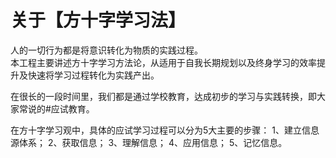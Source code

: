 # 关于【方十字学习法】
人的一切行为都是将意识转化为物质的实践过程。<br>
本工程主要讲述方十字学习方法论，从适用于自我长期规划以及终身学习的效率提升及快速将学习过程转化为实践产出。

在很长的一段时间里，我们都是通过学校教育，达成初步的学习与实践转换，即大家常说的#应试教育。

在方十字学习观中，具体的应试学习过程可以分为5大主要的步骤：
1、建立信息源体系；
2、获取信息；
3、理解信息；
4、应用信息；
5、记忆信息。